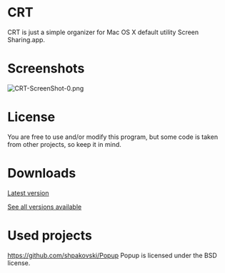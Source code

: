 # CRT

CRT is just a simple organizer for Mac OS X default utility Screen Sharing.app.

# Screenshots

![CRT-ScreenShot-0.png](https://bitbucket.org/repo/Ke7MBn/images/1675468057-CRT-ScreenShot-0.png)

# License

You are free to use and/or modify this program, but some code is taken from other projects, so keep it in mind.

# Downloads

[Latest version](https://bitbucket.org/SR3u/crt-vnc-client/downloads/CRT-0.25.zip) 

[See all versions available](https://bitbucket.org/SR3u/crt-vnc-client/downloads)

# Used projects

https://github.com/shpakovski/Popup Popup is licensed under the BSD license.